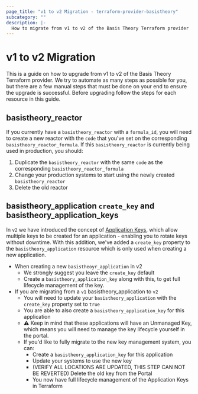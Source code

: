 ```yaml
---
page_title: "v1 to v2 Migration - terraform-provider-basistheory"
subcategory: ""
description: |-
  How to migrate from v1 to v2 of the Basis Theory Terraform provider
---
```


# v1 to v2 Migration

This is a guide on how to upgrade from v1 to v2 of the Basis Theory Terraform provider. We try to automate as many steps
as possible for you, but there are a few manual steps that must be done on your end to ensure the upgrade is successful.
Before upgrading follow the steps for each resource in this guide.

## basistheory_reactor

If you currently have a `basistheory_reactor` with a `formula_id`, you will need to create a new reactor with the `code`
that you've set on the corresponding `basistheory_reactor_formula`. If this `basistheory_reactor` is currently being used in
production, you should:

1. Duplicate the `basistheory_reactor` with the same `code` as the corresponding `basistheory_reactor_formula`
2. Change your production systems to start using the newly created `basistheory_reactor`
3. Delete the old reactor

## basistheory_application `create_key` and basistheory_application_keys

In `v2` we have introduced the concept of [Application Keys](https://developers.basistheory.com/docs/api/applications/application-keys), which allow multiple keys to be created for an application - enabling 
you to rotate keys without downtime. With this addition, we've added a `create_key` property to the `basistheory_application` resource 
which is only used when creating a new application. 

- When creating a new `basistheoyr_application` in v2
  - We strongly suggest you leave the `create_key` default
  - Create a `basistheory_application_key` along with this, to get full lifecycle management of the key. 
- If you are migrating from a `v1` basistheory_application to `v2`
  - You will need to update your `basistheory_application` with the `create_key` property set to `true`
  - You are able to also create a `basistheory_application_key` for this application
  - ⚠️ Keep in mind that these applications will have an Unmanaged Key, which means you will need to manage the key lifecycle yourself in the portal.
  - If you'd like to fully migrate to the new key management system, you can:
    - Create a `basistheory_application_key` for this application 
    - Update your systems to use the new key
    - (VERIFY ALL LOCATIONS ARE UPDATED, THIS STEP CAN NOT BE REVERTED) Delete the old key from the Portal
    - You now have full lifecycle management of the Application Keys in Terraform